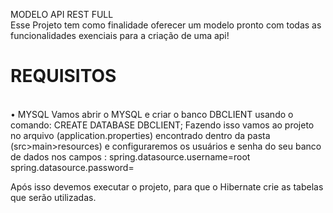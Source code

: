 <bold>MODELO API REST FULL</bold> <br>
Esse Projeto tem como finalidade oferecer um modelo pronto com todas as funcionalidades exenciais para a criação de uma api! <br>
<h1>REQUISITOS</h1><br>
•	MYSQL
Vamos abrir o MYSQL e criar o banco DBCLIENT usando o comando:
CREATE DATABASE DBCLIENT;
Fazendo isso vamos ao projeto no arquivo (application.properties) encontrado dentro da pasta (src>main>resources) e configuraremos os usuários e senha do seu banco de dados nos campos :
spring.datasource.username=root
spring.datasource.password=

Após isso devemos executar o projeto, para que o Hibernate crie as tabelas que serão utilizadas.
